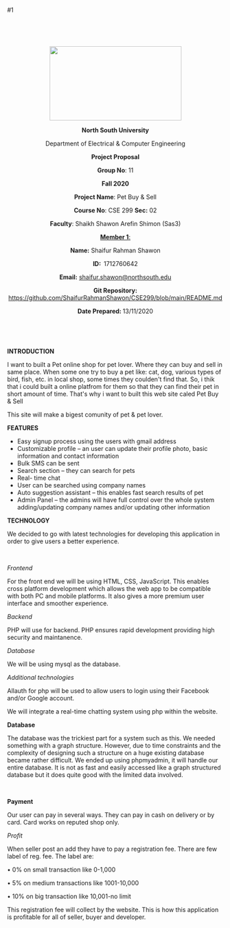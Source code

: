 #1
<p style="text-align: center;">&nbsp;</p>
<p style="text-align: center;">&nbsp;</p>
<p align="center"><strong><img src="https://media.dhakatribune.com/uploads/2016/11/nsulogo.jpg" alt="" width="307" height="172" /></strong></p>
<p align="center"><strong>North South University</strong></p>
<p align="center">Department of Electrical &amp; Computer Engineering</p>
<p align="center"><strong>Project Proposal</strong></p>
<p align="center"><strong>Group No</strong>: 11</p>
<p align="center"><strong>Fall 2020</strong></p>
<p align="center"><strong>Project Name</strong>: Pet Buy &amp; Sell</p>
<p align="center"><strong>Course No</strong>: CSE 299 <strong>Sec</strong><strong>:</strong> 02</p>
<p align="center"><strong>Faculty</strong>: Shaikh Shawon Arefin Shimon (Sas3)</p>
<p align="center"><strong><u>Member 1</u></strong><u>:</u></p>
<p align="center"><strong>Name</strong><strong>:</strong> Shaifur Rahman Shawon</p>
<p align="center"><strong>ID</strong><strong>:&nbsp; </strong>1712760642</p>
<p align="center"><strong>Email</strong><strong>:</strong> <a href="mailto:shaifur.shawon@northsouth.edu">shaifur.shawon@northsouth.edu</a></p>
<p align="center"><strong>Git Repository</strong><strong>: </strong><a href="https://github.com/WasekRahman/SU19CSE299S16G07NSU/">https://github.com/ShaifurRahmanShawon/CSE299/blob/main/README.md</a></p>
<p align="center"><strong>Date Prepared</strong><strong>: </strong>13/11/2020</p>
<p><strong>&nbsp;</strong></p>
<p><strong>&nbsp;</strong></p>
<p><strong>INTRODUCTION</strong></p>
<p>I want to built a Pet online shop for pet lover. Where they can buy and sell in same place. When some one try to buy a pet  like: cat, dog, various types of bird, fish, etc. in local shop, some times they coulden't find that. So, i thik that i could built a online platfrom for them so that they can find their pet in short amount of time. That's why i want to built this web site caled Pet Buy &amp; Sell</p>
<p>This site will make a bigest comunity of pet &amp; pet lover.</p>
<p><strong>FEATURES</strong></p>
<ul>
<li>Easy signup process using the users with gmail address</li>
<li>Customizable profile &ndash; an user can update their profile photo, basic information and contact information</li>
<li>Bulk SMS can be sent</li>
<li>Search section &ndash; they can search for pets</li>
<li>Real- time chat</li>
<li>User can be searched using company names</li>
<li>Auto suggestion assistant &ndash; this enables fast search results of pet</li>
<li>Admin Panel &ndash; the admins will have full control over the whole system adding/updating company names and/or updating other information</li>
</ul>
<p><strong>TECHNOLOGY</strong></p>
<p>We decided to go with latest technologies for developing this application in order to give users a better experience.</p>
<p>&nbsp;</p>
<p><em>Frontend</em></p>
<p>For the front end we will be using HTML, CSS, JavaScript. This enables cross platform development which allows the web app to be compatible with both PC and mobile platforms. It also gives a more premium user interface and smoother experience.</p>
<p><em>Backend</em></p>
<p>PHP will use for backend. PHP ensures rapid development providing high security and maintanence.</p>
<p><em>Database</em></p>
<p>We will be using mysql as the database.</p>
<p><em>Additional technologies</em></p>
<p>Allauth for php will be used to allow users to login using their Facebook and/or Google account.</p>
<p>We will integrate a real-time chatting system using php within the website.</p>
<p><strong>Database</strong></p>
<p>The database was the trickiest part for a system such as this. We needed something with a graph structure. However, due to time constraints and the complexity of designing such a structure on a huge existing database became rather difficult. We ended up using phpmyadmin,  it will handle our entire database. It is not as fast and easily accessed like a graph structured database but it does quite good with the limited data involved.</p>
<p>&nbsp;</p>
<p><strong>Payment</strong></p>
<p>Our user can pay in several ways. They can pay in cash on delivery or by card. Card works on
reputed shop only.</p>
<p><em>Profit</em></p>
<p>When seller post an add they have to pay a registration fee. There are few label of reg. fee. The
label are:
<p>• 0% on small transaction like 0-1,000</p>
<p>• 5% on medium transactions like 1001-10,000</p>
<p>• 10% on big transaction like 10,001-no limit</p>
This registration fee will collect by the website.
This is how this application is profitable for all of seller, buyer and developer.<p/>
